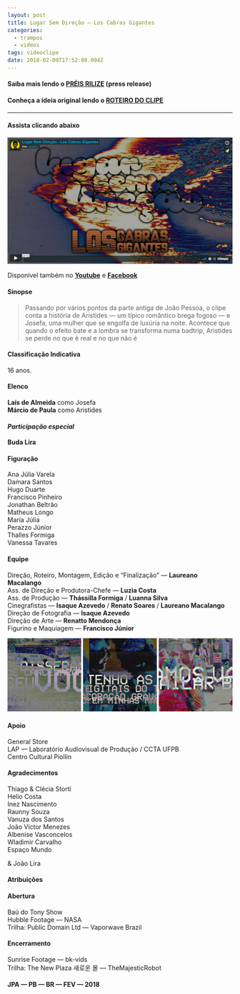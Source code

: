 ```yaml
---
layout: post
title: Lugar Sem Direção — Los Cabras Gigantes
categories:
  - trampos
  - videos
tags: videoclipe
date: 2018-02-09T17:52:08.094Z
---
```

#### Saiba mais lendo o [PRÉIS RILIZE](/textos/2017/11/09/lugar-sem-direção-préis-rilize.html) (press release)

#### Conheça a ideia original lendo o [ROTEIRO DO CLIPE](/textos/2017/11/13/lugar-sem-direção-roteiro-original.html)

- - -

#### Assista clicando abaixo

[![](/images/uploads/chrome_qboiawsrk3.png)](https://vimeo.com/254650419)

Disponível também no **[Youtube](https://www.youtube.com/watch?v=VYZuXpBoAP8)** e **[Facebook](https://www.facebook.com/Macalango/videos/1889599741104648/?notif_id=1518190202096202&notif_t=scheduled_post_published)**

#### Sinopse

> Passando por vários pontos da parte antiga de João Pessoa, o clipe conta a história de Aristides — um típico romântico brega fogoso — e Josefa, uma mulher que se engolfa de luxúria na noite. Acontece que quando o efeito bate e a lombra se transforma numa badtrip, Aristides se perde no que é real e no que não é

#### Classificação Indicativa

16 anos.

#### **Elenco**

**Laís de Almeida** como Josefa\
**Márcio de Paula** como Aristides

#### ***Participação especial***

**Buda Lira**

#### Figuração

Ana Júlia Varela\
Damara Santos\
Hugo Duarte\
Francisco Pinheiro\
Jonathan Beltrão\
Matheus Longo\
Maria Júlia\
Perazzo Júnior\
Thalles Formiga\
Vanessa Tavares

#### Equipe

Direção, Roteiro, Montagem, Edição e “Finalização” — **Laureano Macalango**\
Ass. de Direção e Produtora-Chefe — **Luzia Costa**\
Ass. de Produção — **Thássilla Formiga** / **Luanna Silva**\
Cinegrafistas — **Isaque Azevedo** / **Renato Soares** / **Laureano Macalango**\
Direção de Fotografia — **Isaque Azevedo**\
Direção de Arte — **Renatto Mendonça**\
Figurino e Maquiagem — **Francisco Júnior**

![](/images/uploads/chrome_d3plurewp0.png)

#### Apoio

General Store\
LAP — Laboratório Audiovisual de Produção / CCTA UFPB\
Centro Cultural Piollin

#### Agradecimentos

Thiago & Clécia Storti\
Helio Costa\
Inez Nascimento\
Raunny Souza\
Vanuza dos Santos\
João Victor Menezes\
Albenise Vasconcelos\
Wladimir Carvalho\
Espaço Mundo

& João Lira

#### Atribuições

#### **Abertura**

Baú do Tony Show\
Hubble Footage — NASA\
Trilha: Public Domain Ltd — Vaporwave Brazil

#### **Encerramento**

Sunrise Footage — bk-vids\
Trilha: The New Plaza 새로운 몰 — TheMajesticRobot

#### **JPA — PB — BR — FEV — 2018**